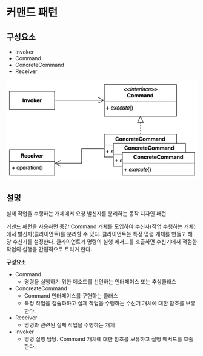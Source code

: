 # 커맨드 패턴

## 구성요소

- Invoker
- Command
- ConcreteCommand
- Receiver

![](command.png)

## 설명
실제 작업을 수행하는 개체에서 요청 발신자를 분리하는 동작 디자인 패턴

커맨드 패턴을 사용하면 중간 Command 개체를 도입하여 수신자(작업 수행하는 개체)에서 발신자(클라이언트)를 분리할 수 있다.
클라이언트는 특정 명령 개체를 만들고 해당 수신기를 설정한다. 클라이언트가 명령의 실행 메서드를 호출하면 수신기에서 적절한 작업의 실행을 간접적으로 트리거 한다.

**구성요소**
- Command
  - 명령을 실행하기 위한 메소드를 선언하는 인터페이스 또는 추상클래스
- ConcreateCommand
  - Command 인터페이스를 구현하는 클래스
  - 특정 작업을 캡슐화하고 실제 작업을 수행하는 수신기 개체에 대한 참조를 보유한다.
- Receiver
  - 명령과 관련된 실제 작업을 수행하는 개체
- Invoker
  - 명령 실행 담당. Command 개체에 대한 참조를 보유하고 실행 메서드를 호출한다. 